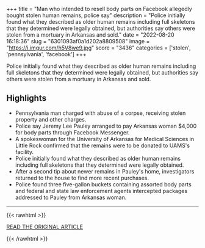 +++
title = "Man who intended to resell body parts on Facebook allegedly bought stolen human remains, police say"
description = "Police initially found what they described as older human remains including full skeletons that they determined were legally obtained, but authorities say others were stolen from a mortuary in Arkansas and sold."
date = "2022-08-20 16:18:36"
slug = "6301093af0a1d202a8809508"
image = "https://i.imgur.com/h5V8we9.jpg"
score = "3436"
categories = ['stolen', 'pennsylvania', 'facebook']
+++

Police initially found what they described as older human remains including full skeletons that they determined were legally obtained, but authorities say others were stolen from a mortuary in Arkansas and sold.

## Highlights

- Pennsylvania man charged with abuse of a corpse, receiving stolen property and other charges.
- Police say Jeremy Lee Pauley arranged to pay Arkansas woman $4,000 for body parts through Facebook Messenger.
- A spokeswoman for the University of Arkansas for Medical Sciences in Little Rock confirmed that the remains were to be donated to UAMS's facility.
- Police initially found what they described as older human remains including full skeletons that they determined were legally obtained.
- After a second tip about newer remains in Pauley's home, investigators returned to the house to find more recent purchases.
- Police found three five-gallon buckets containing assorted body parts and federal and state law enforcement agents intercepted packages addressed to Pauley from Arkansas woman.

---

{{< rawhtml >}}
  <p class="article-category">
    <a target="_blank" href="https://www.cbsnews.com/news/police-pennsylvania-man-tried-to-buy-stolen-human-remains/">READ THE ORIGINAL ARTICLE</a>
  </p>
{{< /rawhtml >}}
